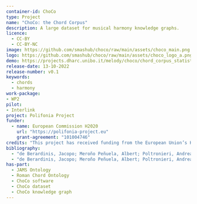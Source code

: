 ```yaml
---
container-id: ChoCo
type: Project
name: "ChoCo: the Chord Corpus"
description: A large dataset for musical harmony knowledge graphs.
licence:
  - CC-BY
  - CC-BY-NC
image: https://github.com/smashub/choco/raw/main/assets/choco_main.png
logo: https://github.com/smashub/choco/raw/main/assets/choco_logo_a.png
demo: https://projects.dharc.unibo.it/melody/choco/chord_corpus_statistics
release-date: 13-10-2022
release-number: v0.1
keywords:
  - chords
  - harmony
work-package: 
- WP2
pilot:
- Interlink
project: Polifonia Project
funder:
  - name: European Commission H2020
    url: "https://polifonia-project.eu"
    grant-agreement: "101004746"
credits: "This project has received funding from the European Union’s Horizon 2020 research and innovation programme under grant agreement N. 101004746"
bibliography:
  - "de Berardinis, Jacopo; Meroño Peñuela, Albert; Poltronieri, Andrea; Presutti, Valentina. ChoCo: a Chord Corpus and a Data Transformation Workflow for Musical Harmony Knowledge Graphs (manuscript in progress)."
  - "de Berardinis, Jacopo; Meroño Peñuela, Albert; Poltronieri, Andrea; Presutti, Valentina. The Music Annotation Pattern. In The 13th Workshop on Ontology Design and Patterns (WOP2022) in conjunction with the International Semantic Web Conference (ISWC)."
has-part:
  - JAMS Ontology
  - Roman Chord Ontology
  - ChoCo software
  - ChoCo dataset
  - ChoCo knowledge graph
---
```

